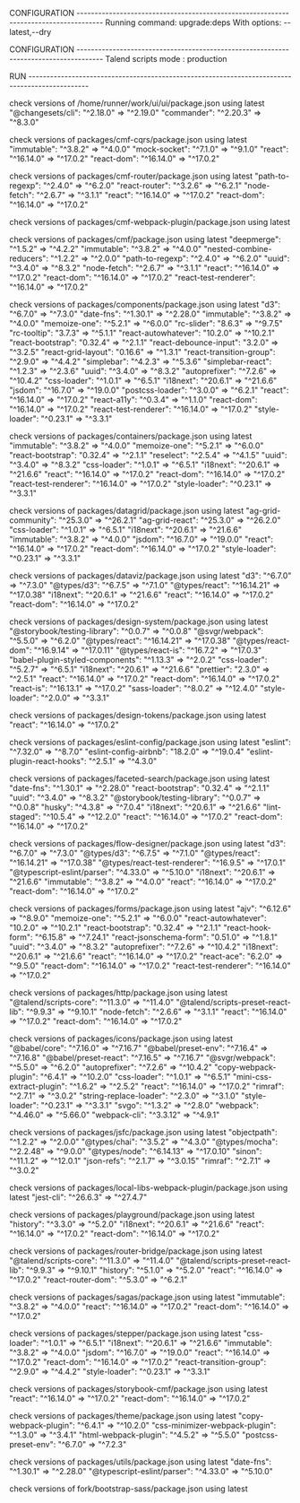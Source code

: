 
CONFIGURATION -------------------------------------------------------------------------------------
Running command: upgrade:deps With options: --latest,--dry

CONFIGURATION -------------------------------------------------------------------------------------
Talend scripts mode : production

RUN -----------------------------------------------------------------------------------------------

check versions of /home/runner/work/ui/ui/package.json using latest
"@changesets/cli": "^2.18.0" => "^2.19.0"
"commander": "^2.20.3" => "^8.3.0"

check versions of packages/cmf-cqrs/package.json using latest
"immutable": "^3.8.2" => "^4.0.0"
"mock-socket": "^7.1.0" => "^9.1.0"
"react": "^16.14.0" => "^17.0.2"
"react-dom": "^16.14.0" => "^17.0.2"

check versions of packages/cmf-router/package.json using latest
"path-to-regexp": "^2.4.0" => "^6.2.0"
"react-router": "^3.2.6" => "^6.2.1"
"node-fetch": "^2.6.7" => "^3.1.1"
"react": "^16.14.0" => "^17.0.2"
"react-dom": "^16.14.0" => "^17.0.2"

check versions of packages/cmf-webpack-plugin/package.json using latest

check versions of packages/cmf/package.json using latest
"deepmerge": "^1.5.2" => "^4.2.2"
"immutable": "^3.8.2" => "^4.0.0"
"nested-combine-reducers": "^1.2.2" => "^2.0.0"
"path-to-regexp": "^2.4.0" => "^6.2.0"
"uuid": "^3.4.0" => "^8.3.2"
"node-fetch": "^2.6.7" => "^3.1.1"
"react": "^16.14.0" => "^17.0.2"
"react-dom": "^16.14.0" => "^17.0.2"
"react-test-renderer": "^16.14.0" => "^17.0.2"

check versions of packages/components/package.json using latest
"d3": "^6.7.0" => "^7.3.0"
"date-fns": "^1.30.1" => "^2.28.0"
"immutable": "^3.8.2" => "^4.0.0"
"memoize-one": "^5.2.1" => "^6.0.0"
"rc-slider": "8.6.3" => "^9.7.5"
"rc-tooltip": "3.7.3" => "^5.1.1"
"react-autowhatever": "10.2.0" => "^10.2.1"
"react-bootstrap": "0.32.4" => "^2.1.1"
"react-debounce-input": "3.2.0" => "^3.2.5"
"react-grid-layout": "0.16.6" => "^1.3.1"
"react-transition-group": "^2.9.0" => "^4.4.2"
"simplebar": "^4.2.3" => "^5.3.6"
"simplebar-react": "^1.2.3" => "^2.3.6"
"uuid": "^3.4.0" => "^8.3.2"
"autoprefixer": "^7.2.6" => "^10.4.2"
"css-loader": "^1.0.1" => "^6.5.1"
"i18next": "^20.6.1" => "^21.6.6"
"jsdom": "^16.7.0" => "^19.0.0"
"postcss-loader": "^3.0.0" => "^6.2.1"
"react": "^16.14.0" => "^17.0.2"
"react-a11y": "^0.3.4" => "^1.1.0"
"react-dom": "^16.14.0" => "^17.0.2"
"react-test-renderer": "^16.14.0" => "^17.0.2"
"style-loader": "^0.23.1" => "^3.3.1"

check versions of packages/containers/package.json using latest
"immutable": "^3.8.2" => "^4.0.0"
"memoize-one": "^5.2.1" => "^6.0.0"
"react-bootstrap": "0.32.4" => "^2.1.1"
"reselect": "^2.5.4" => "^4.1.5"
"uuid": "^3.4.0" => "^8.3.2"
"css-loader": "^1.0.1" => "^6.5.1"
"i18next": "^20.6.1" => "^21.6.6"
"react": "^16.14.0" => "^17.0.2"
"react-dom": "^16.14.0" => "^17.0.2"
"react-test-renderer": "^16.14.0" => "^17.0.2"
"style-loader": "^0.23.1" => "^3.3.1"

check versions of packages/datagrid/package.json using latest
"ag-grid-community": "^25.3.0" => "^26.2.1"
"ag-grid-react": "^25.3.0" => "^26.2.0"
"css-loader": "^1.0.1" => "^6.5.1"
"i18next": "^20.6.1" => "^21.6.6"
"immutable": "^3.8.2" => "^4.0.0"
"jsdom": "^16.7.0" => "^19.0.0"
"react": "^16.14.0" => "^17.0.2"
"react-dom": "^16.14.0" => "^17.0.2"
"style-loader": "^0.23.1" => "^3.3.1"

check versions of packages/dataviz/package.json using latest
"d3": "^6.7.0" => "^7.3.0"
"@types/d3": "^6.7.5" => "^7.1.0"
"@types/react": "^16.14.21" => "^17.0.38"
"i18next": "^20.6.1" => "^21.6.6"
"react": "^16.14.0" => "^17.0.2"
"react-dom": "^16.14.0" => "^17.0.2"

check versions of packages/design-system/package.json using latest
"@storybook/testing-library": "^0.0.7" => "^0.0.8"
"@svgr/webpack": "^5.5.0" => "^6.2.0"
"@types/react": "^16.14.21" => "^17.0.38"
"@types/react-dom": "^16.9.14" => "^17.0.11"
"@types/react-is": "^16.7.2" => "^17.0.3"
"babel-plugin-styled-components": "^1.13.3" => "^2.0.2"
"css-loader": "^5.2.7" => "^6.5.1"
"i18next": "^20.6.1" => "^21.6.6"
"prettier": "2.3.0" => "^2.5.1"
"react": "^16.14.0" => "^17.0.2"
"react-dom": "^16.14.0" => "^17.0.2"
"react-is": "^16.13.1" => "^17.0.2"
"sass-loader": "^8.0.2" => "^12.4.0"
"style-loader": "^2.0.0" => "^3.3.1"

check versions of packages/design-tokens/package.json using latest
"react": "^16.14.0" => "^17.0.2"

check versions of packages/eslint-config/package.json using latest
"eslint": "^7.32.0" => "^8.7.0"
"eslint-config-airbnb": "18.2.0" => "^19.0.4"
"eslint-plugin-react-hooks": "^2.5.1" => "^4.3.0"

check versions of packages/faceted-search/package.json using latest
"date-fns": "^1.30.1" => "^2.28.0"
"react-bootstrap": "0.32.4" => "^2.1.1"
"uuid": "^3.4.0" => "^8.3.2"
"@storybook/testing-library": "^0.0.7" => "^0.0.8"
"husky": "^4.3.8" => "^7.0.4"
"i18next": "^20.6.1" => "^21.6.6"
"lint-staged": "^10.5.4" => "^12.2.0"
"react": "^16.14.0" => "^17.0.2"
"react-dom": "^16.14.0" => "^17.0.2"

check versions of packages/flow-designer/package.json using latest
"d3": "^6.7.0" => "^7.3.0"
"@types/d3": "^6.7.5" => "^7.1.0"
"@types/react": "^16.14.21" => "^17.0.38"
"@types/react-test-renderer": "^16.9.5" => "^17.0.1"
"@typescript-eslint/parser": "^4.33.0" => "^5.10.0"
"i18next": "^20.6.1" => "^21.6.6"
"immutable": "^3.8.2" => "^4.0.0"
"react": "^16.14.0" => "^17.0.2"
"react-dom": "^16.14.0" => "^17.0.2"

check versions of packages/forms/package.json using latest
"ajv": "^6.12.6" => "^8.9.0"
"memoize-one": "^5.2.1" => "^6.0.0"
"react-autowhatever": "10.2.0" => "^10.2.1"
"react-bootstrap": "0.32.4" => "^2.1.1"
"react-hook-form": "^6.15.8" => "^7.24.1"
"react-jsonschema-form": "0.51.0" => "^1.8.1"
"uuid": "^3.4.0" => "^8.3.2"
"autoprefixer": "^7.2.6" => "^10.4.2"
"i18next": "^20.6.1" => "^21.6.6"
"react": "^16.14.0" => "^17.0.2"
"react-ace": "6.2.0" => "^9.5.0"
"react-dom": "^16.14.0" => "^17.0.2"
"react-test-renderer": "^16.14.0" => "^17.0.2"

check versions of packages/http/package.json using latest
"@talend/scripts-core": "^11.3.0" => "^11.4.0"
"@talend/scripts-preset-react-lib": "^9.9.3" => "^9.10.1"
"node-fetch": "^2.6.6" => "^3.1.1"
"react": "^16.14.0" => "^17.0.2"
"react-dom": "^16.14.0" => "^17.0.2"

check versions of packages/icons/package.json using latest
"@babel/core": "^7.16.0" => "^7.16.7"
"@babel/preset-env": "^7.16.4" => "^7.16.8"
"@babel/preset-react": "^7.16.5" => "^7.16.7"
"@svgr/webpack": "^5.5.0" => "^6.2.0"
"autoprefixer": "^7.2.6" => "^10.4.2"
"copy-webpack-plugin": "^6.4.1" => "^10.2.0"
"css-loader": "^1.0.1" => "^6.5.1"
"mini-css-extract-plugin": "^1.6.2" => "^2.5.2"
"react": "^16.14.0" => "^17.0.2"
"rimraf": "^2.7.1" => "^3.0.2"
"string-replace-loader": "^2.3.0" => "^3.1.0"
"style-loader": "^0.23.1" => "^3.3.1"
"svgo": "^1.3.2" => "^2.8.0"
"webpack": "^4.46.0" => "^5.66.0"
"webpack-cli": "^3.3.12" => "^4.9.1"

check versions of packages/jsfc/package.json using latest
"objectpath": "^1.2.2" => "^2.0.0"
"@types/chai": "^3.5.2" => "^4.3.0"
"@types/mocha": "^2.2.48" => "^9.0.0"
"@types/node": "^6.14.13" => "^17.0.10"
"sinon": "^11.1.2" => "^12.0.1"
"json-refs": "^2.1.7" => "^3.0.15"
"rimraf": "^2.7.1" => "^3.0.2"

check versions of packages/local-libs-webpack-plugin/package.json using latest
"jest-cli": "^26.6.3" => "^27.4.7"

check versions of packages/playground/package.json using latest
"history": "^3.3.0" => "^5.2.0"
"i18next": "^20.6.1" => "^21.6.6"
"react": "^16.14.0" => "^17.0.2"
"react-dom": "^16.14.0" => "^17.0.2"

check versions of packages/router-bridge/package.json using latest
"@talend/scripts-core": "^11.3.0" => "^11.4.0"
"@talend/scripts-preset-react-lib": "^9.9.3" => "^9.10.1"
"history": "^5.1.0" => "^5.2.0"
"react": "^16.14.0" => "^17.0.2"
"react-router-dom": "^5.3.0" => "^6.2.1"

check versions of packages/sagas/package.json using latest
"immutable": "^3.8.2" => "^4.0.0"
"react": "^16.14.0" => "^17.0.2"
"react-dom": "^16.14.0" => "^17.0.2"

check versions of packages/stepper/package.json using latest
"css-loader": "^1.0.1" => "^6.5.1"
"i18next": "^20.6.1" => "^21.6.6"
"immutable": "^3.8.2" => "^4.0.0"
"jsdom": "^16.7.0" => "^19.0.0"
"react": "^16.14.0" => "^17.0.2"
"react-dom": "^16.14.0" => "^17.0.2"
"react-transition-group": "^2.9.0" => "^4.4.2"
"style-loader": "^0.23.1" => "^3.3.1"

check versions of packages/storybook-cmf/package.json using latest
"react": "^16.14.0" => "^17.0.2"
"react-dom": "^16.14.0" => "^17.0.2"

check versions of packages/theme/package.json using latest
"copy-webpack-plugin": "^6.4.1" => "^10.2.0"
"css-minimizer-webpack-plugin": "^1.3.0" => "^3.4.1"
"html-webpack-plugin": "^4.5.2" => "^5.5.0"
"postcss-preset-env": "^6.7.0" => "^7.2.3"

check versions of packages/utils/package.json using latest
"date-fns": "^1.30.1" => "^2.28.0"
"@typescript-eslint/parser": "^4.33.0" => "^5.10.0"

check versions of fork/bootstrap-sass/package.json using latest
